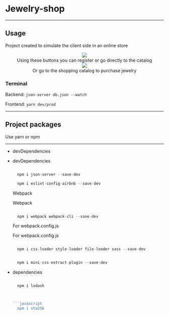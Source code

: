 # Jewelry-shop

___
## Usage
Project created to simulate the client side in an online store

<div align="center" ><img src="https://user-images.githubusercontent.com/64363715/217545871-8862c37c-ab13-4a14-9389-ccbb48b62413.png"/></div>

<div align="center" >Using these buttons you can register or go directly to the catalog</div>



<div align="center" ><img src="https://user-images.githubusercontent.com/64363715/217553462-cb770389-b486-4b68-9f64-5197d1bfb304.png"/></div>
<div align="center" >Or go to the shopping catalog to purchase jewelry</div>

### Terminal
Backend: ```json-server db.json --watch```

Frontend: ```yarn dev/prod```
___

## Project packages

Use yarn or npm

___

- devDependencies


- devDependencies
    ```javascript

      npm i json-server --save-dev

    ```


    ```javascript
      npm i eslint-config-airbnb --save-dev

    ```

    Webpack


    Webpack
    ```javascript

      npm i webpack webpack-cli --save-dev

    ```

    For webpack.config.js


    For webpack.config.js
    ```javascript

      npm i css-loader style-loader file-loader sass --save-dev

    ```

    ```javascript

      npm i mini-css-extract-plugin --save-dev

    ```

- dependencies

    ```javascript

      npm i lodash

    ```

    ```javascript


    ```javascript
      npm i sha256

    ``` 
